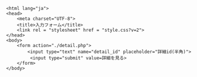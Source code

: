 <!DOCTYPE HTML>
    <html lang="ja">
    <head>
        <meta charset="UTF-8">
        <title>入力フォーム</title>
        <link rel = "stylesheet" href = "style.css?v=2">
    </head>
    <body>
        <form action="./detail.php">
            <input type="text" name="detail_id" placeholder="詳細id(半角)">
             <input type="submit" value=詳細を見る>
        </form>
    </body>
</html>    
